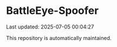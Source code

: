 # BattleEye-Spoofer

Last updated: 2025-07-05 00:04:27

This repository is automatically maintained.
